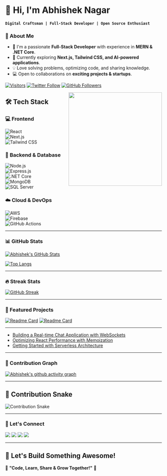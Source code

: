 # 👋 Hi, I'm Abhishek Nagar

**`Digital Craftsman | Full-Stack Developer | Open Source Enthusiast`**

### 👀 About Me  
- 🎯 I'm a passionate **Full-Stack Developer** with experience in **MERN & .NET Core**.  
- 🌱 Currently exploring **Next.js, Tailwind CSS, and AI-powered applications**.  
- 💡 Love solving problems, optimizing code, and sharing knowledge.  
- 💻 Open to collaborations on **exciting projects & startups**.  

[![Visitors](https://komarev.com/ghpvc/?username=Abhidhakad&label=Profile%20Views&color=0e75b6&style=flat)](https://github.com/Abhidhakad)
[![Twitter Follow](https://img.shields.io/twitter/follow/abhi_ngr_?style=social)](https://twitter.com/abhi_ngr_)
[![GitHub Followers](https://img.shields.io/github/followers/Abhidhakad?label=Follow&style=social)](https://github.com/Abhidhakad)

<img align="right" src="https://www.google.com/url?sa=i&url=https%3A%2F%2Fgithub.com%2Frudrabarad%2FGifs&psig=AOvVaw3-eUwtpoFyl8sDblesxHD9&ust=1738843763063000&source=images&cd=vfe&opi=89978449&ved=0CBAQjRxqFwoTCMighYPArIsDFQAAAAAdAAAAABAE" width="300" />


## 🛠️ Tech Stack  

### 💻 **Frontend**  
![React](https://img.shields.io/badge/-React-61DAFB?style=flat&logo=react&logoColor=black)  
![Next.js](https://img.shields.io/badge/-Next.js-000000?style=flat&logo=next.js&logoColor=white)  
![Tailwind CSS](https://img.shields.io/badge/-TailwindCSS-38B2AC?style=flat&logo=tailwind-css&logoColor=white)  

### 🚀 **Backend & Database**  
![Node.js](https://img.shields.io/badge/-Node.js-339933?style=flat&logo=node.js&logoColor=white)  
![Express.js](https://img.shields.io/badge/-Express.js-000000?style=flat&logo=express&logoColor=white)  
![.NET Core](https://img.shields.io/badge/.NET%20Core-5C2D91?style=flat&logo=dotnet&logoColor=white)  
![MongoDB](https://img.shields.io/badge/MongoDB-47A248?style=flat&logo=mongodb&logoColor=white)  
![SQL Server](https://img.shields.io/badge/SQL%20Server-CC2927?style=flat&logo=microsoft-sql-server&logoColor=white)  

### ☁️ **Cloud & DevOps**  
![AWS](https://img.shields.io/badge/AWS-232F3E?style=flat&logo=amazon-aws)  
![Firebase](https://img.shields.io/badge/Firebase-FFCA28?style=flat&logo=firebase&logoColor=black)   
![GitHub Actions](https://img.shields.io/badge/GitHub%20Actions-2088FF?style=flat&logo=github-actions&logoColor=white)  

---

### 📊 GitHub Stats

[![Abhishek's GitHub Stats](https://github-readme-stats.vercel.app/api?username=Abhidhakad&show_icons=true&theme=radical&hide_border=true)](https://github.com/Abhidhakad)

[![Top Langs](https://github-readme-stats.vercel.app/api/top-langs/?username=Abhidhakad&layout=compact&theme=radical&hide_border=true)](https://github.com/Abhidhakad)

---

### 🔥 Streak Stats

[![GitHub Streak](https://streak-stats.demolab.com/?user=Abhidhakad&theme=radical&hide_border=true)](https://git.io/streak-stats)

---

### 🚀 Featured Projects

[![Readme Card](https://github-readme-stats.vercel.app/api/pin/?username=Abhidhakad&repo=project1&theme=radical)](https://github.com/Abhidhakad/yt-clone.git)
[![Readme Card](https://github-readme-stats.vercel.app/api/pin/?username=Abhidhakad&repo=project2&theme=radical)](https://github.com/Abhidhakad/project2)

---



<!-- BLOG-POST-LIST:START -->
- [Building a Real-time Chat Application with WebSockets](https://yourblog.com/post1)
- [Optimizing React Performance with Memoization](https://yourblog.com/post2)
- [Getting Started with Serverless Architecture](https://yourblog.com/post3)
<!-- BLOG-POST-LIST:END -->

---

### 🌟 Contribution Graph

[![Abhishek's github activity graph](https://github-readme-activity-graph.vercel.app/graph?username=Abhidhakad&theme=react-dark&hide_border=true)](https://github.com/Abhidhakad)

---

## 🐍 Contribution Snake  

![Contribution Snake](https://raw.githubusercontent.com/Abhidhakad/Abhidhakad/output/github-contribution-grid-snake.svg)  

---

### 🤝 Let's Connect

[<img src="https://img.shields.io/badge/LinkedIn-0077B5?style=for-the-badge&logo=linkedin&logoColor=white">](https://www.linkedin.com/in/abhishek-nagar-708944219/)
[<img src="https://img.shields.io/badge/Twitter-1DA1F2?style=for-the-badge&logo=twitter&logoColor=white">](https://twitter.com/abhi_ngr_)
[<img src="https://img.shields.io/badge/Gmail-D14836?style=for-the-badge&logo=gmail&logoColor=white">](mailto:nabhishek734@gmail.com)
[<img src="https://img.shields.io/badge/Portfolio-FF4088?style=for-the-badge&logo=hugo&logoColor=white">](https://personal-portfolio-omega-woad.vercel.app/)

---


## 🚀 Let's Build Something Awesome!  

🎯 **"Code, Learn, Share & Grow Together!"** 🚀  
